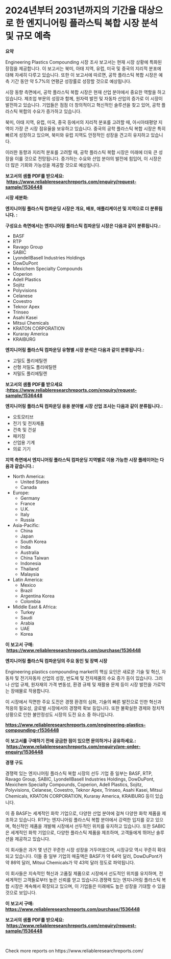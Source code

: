 <p><h1>2024년부터 2031년까지의 기간을 대상으로 한 엔지니어링 플라스틱 복합 시장 분석 및 규모 예측</h1></p><p><strong>요약</strong></p>
<p><p>Engineering Plastics Compounding 시장 조사 보고서는 현재 시장 상황에 특화된 장점을 제공합니다. 이 보고서는 북미, 아태 지역, 유럽, 미국 및 중국의 지리적 분포에 대해 자세히 다루고 있습니다. 또한 이 보고서에 따르면, 공학 플라스틱 복합 시장은 예측 기간 동안 약 5.7%의 연평균 성장률로 성장할 것으로 예상됩니다.</p><p>시장 동향 측면에서, 공학 플라스틱 복합 시장은 현재 산업 분야에서 중요한 역할을 하고 있습니다. 제조업 부문의 성장과 함께, 원자력 발전 및 자동차 산업의 증가로 이 시장이 발전하고 있습니다. 기업들은 점점 더 창의적이고 혁신적인 솔루션을 찾고 있어, 공학 플라스틱 복합의 수요가 증가하고 있습니다.</p><p>북미, 아태 지역, 유럽, 미국, 중국 등에서의 지리적 분포를 고려할 때, 아시아태평양 지역이 가장 큰 시장 점유율을 보유하고 있습니다. 중국의 공학 플라스틱 복합 시장은 특히 빠르게 성장하고 있으며, 북미와 유럽 지역도 안정적인 성장을 견고히 유지하고 있습니다.</p><p>이러한 동향과 지리적 분포를 고려할 때, 공학 플라스틱 복합 시장은 미래에 더욱 큰 성장을 이룰 것으로 전망됩니다. 증가하는 수요와 산업 분야의 발전에 힘입어, 이 시장은 더 많은 기회와 가능성을 제공할 것으로 예상됩니다.</p></p>
<p><strong>보고서의 샘플 PDF를 받으세요: &nbsp;<a href="https://www.reliableresearchreports.com/enquiry/request-sample/1536448">https://www.reliableresearchreports.com/enquiry/request-sample/1536448</a></strong></p>
<p><strong>시장 세분화:</strong></p>
<p><strong> 엔지니어링 플라스틱 컴파운딩 시장은 개요, 배포, 애플리케이션 및 지역으로 더 분류됩니다. :</strong></p>
<p><strong>구성요소 측면에서는 엔지니어링 플라스틱 컴파운딩 시장은 다음과 같이 분류됩니다.:</strong></p>
<p><ul><li>BASF</li><li>RTP</li><li>Ravago Group</li><li>SABIC</li><li>LyondellBasell Industries Holdings</li><li>DowDuPont</li><li>Mexichem Specialty Compounds</li><li>Coperion</li><li>Adell Plastics</li><li>Sojitz</li><li>Polyvisions</li><li>Celanese</li><li>Covestro</li><li>Teknor Apex</li><li>Trinseo</li><li>Asahi Kasei</li><li>Mitsui Chemicals</li><li>KRATON CORPORATION</li><li>Kuraray America</li><li>KRAIBURG</li></ul></p>
<p><strong> 엔지니어링 플라스틱 컴파운딩 유형별 시장 분석은 다음과 같이 분류됩니다.:</strong></p>
<p><ul><li>고밀도 폴리에틸렌</li><li>선형 저밀도 폴리에틸렌</li><li>저밀도 폴리에틸렌</li></ul></p>
<p><strong>보고서의 샘플 PDF를 받으세요 :<a href="https://www.reliableresearchreports.com/enquiry/request-sample/1536448">https://www.reliableresearchreports.com/enquiry/request-sample/1536448</a></strong></p>
<p><strong> 엔지니어링 플라스틱 컴파운딩 응용 분야별 시장 산업 조사는 다음과 같이 분류됩니다.:</strong></p>
<p><ul><li>오토모티브</li><li>전기 및 전자제품</li><li>건축 및 건설</li><li>패키징</li><li>산업용 기계</li><li>의료 기기</li></ul></p>
<p><strong>지역 측면에서 엔지니어링 플라스틱 컴파운딩 지역별로 이용 가능한 시장 플레이어는 다음과 같습니다.:</strong></p>
<p><ul>
    <li>
        North America:
        <ul>
            <li>United States</li>
            <li>Canada</li>
        </ul>
    </li>
    <li>
        Europe:
        <ul>
            <li>Germany</li>
            <li>France</li>
            <li>U.K.</li>
            <li>Italy</li>
            <li>Russia</li>
        </ul>
    </li>
    <li>
        Asia-Pacific:
        <ul>
            <li>China</li>
            <li>Japan</li>
            <li>South Korea</li>
            <li>India</li>
            <li>Australia</li>
            <li>China Taiwan</li>
            <li>Indonesia</li>
            <li>Thailand</li>
            <li>Malaysia</li>
        </ul>
    </li>
    <li>
        Latin America:
        <ul>
            <li>Mexico</li>
            <li>Brazil</li>
            <li>Argentina Korea</li>
            <li>Colombia</li>
        </ul>
    </li>
    <li>
        Middle East & Africa:
        <ul>
            <li>Turkey</li>
            <li>Saudi</li>
            <li>Arabia</li>
            <li>UAE</li>
            <li>Korea</li>
        </ul>
    </li>
    </ul></p>
<p><strong>이 보고서 구매: &nbsp;<a href="https://www.reliableresearchreports.com/purchase/1536448">https://www.reliableresearchreports.com/purchase/1536448</a></strong></p>
<p><strong>엔지니어링 플라스틱 컴파운딩의 주요 동인 및 장벽 시장</strong></p>
<p><p>Engineering plastics compounding market의 핵심 요인은 새로운 기술 및 혁신, 자동차 및 전기자동차 산업의 성장, 반도체 및 전자제품의 수요 증가 등이 있습니다. 그러나 산업 규제, 원자재의 가격 변동성, 환경 규제 및 재활용 문제 등이 시장 발전을 가로막는 장애물로 작용합니다.</p><p>이 시장에서 직면한 주요 도전은 경쟁 환경의 심화, 기술의 빠른 발전으로 인한 혁신과 적응의 필요성, 글로벌 시장에서의 경쟁력 확보 등입니다. 또한 불확실한 경제와 정치적 상황으로 인한 불안정성도 시장의 도전 요소 중 하나입니다.</p></p>
<p><strong><a href="https://www.reliableresearchreports.com/engineering-plastics-compounding-r1536448">https://www.reliableresearchreports.com/engineering-plastics-compounding-r1536448</a></strong></p>
<p><strong>이 보고서를 구매하기 전에 궁금한 점이 있으면 문의하거나 공유하세요.: &nbsp;<a href="https://www.reliableresearchreports.com/enquiry/pre-order-enquiry/1536448">https://www.reliableresearchreports.com/enquiry/pre-order-enquiry/1536448</a></strong></p>
<p><strong>경쟁 구도</strong></p>
<p><p>경쟁력 있는 엔지니어링 플라스틱 복합 시장의 선두 기업 중 일부는 BASF, RTP, Ravago Group, SABIC, LyondellBasell Industries Holdings, DowDuPont, Mexichem Specialty Compounds, Coperion, Adell Plastics, Sojitz, Polyvisions, Celanese, Covestro, Teknor Apex, Trinseo, Asahi Kasei, Mitsui Chemicals, KRATON CORPORATION, Kuraray America, KRAIBURG 등이 있습니다.</p><p>이 중 BASF는 세계적인 화학 기업으로, 다양한 산업 분야에 걸쳐 다양한 화학 제품을 제조하고 있습니다. RTP는 엔지니어링 플라스틱 복합 분야에서 강력한 입지를 갖고 있으며, 혁신적인 제품을 개발해 시장에서 선두적인 위치를 유지하고 있습니다. 또한 SABIC은 세계적인 화학 기업으로, 다양한 플라스틱 제품을 제조하며, 고객들에게 뛰어난 솔루션을 제공하고 있습니다.</p><p>이 회사들은 과거 몇 년간 꾸준한 시장 성장을 거두어왔으며, 시장규모 역시 꾸준히 확대되고 있습니다. 이들 중 일부 기업의 매출액은 BASF가 약 64억 달러, DowDuPont가 약 86억 달러, Mitsui Chemicals가 약 43억 달러 정도로 파악됩니다.</p><p>이 회사들은 지속적인 혁신과 고품질 제품으로 시장에서 선도적인 위치를 유지하며, 전 세계적인 고객들로부터 높은 신뢰를 얻고 있습니다.경쟁력 있는 엔지니어링 플라스틱 복합 시장은 계속해서 확장되고 있으며, 이 기업들은 미래에도 높은 성장을 기대할 수 있을 것으로 보입니다.</p></p>
<p><strong>이 보고서 구매: &nbsp; <a href="https://www.reliableresearchreports.com/purchase/1536448">https://www.reliableresearchreports.com/purchase/1536448</a></strong></p>
<p><strong>보고서의 샘플 PDF를 받으세요: &nbsp;<a href="https://www.reliableresearchreports.com/enquiry/request-sample/1536448">https://www.reliableresearchreports.com/enquiry/request-sample/1536448</a></strong><strong></strong></p>
<p>&nbsp;</p>
<p>Check more reports on https://www.reliableresearchreports.com/</p>